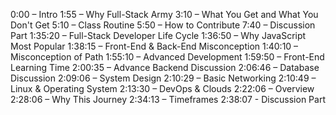 0:00 – Intro
1:55 – Why Full-Stack Army
3:10 – What You Get and What You Don't Get
5:10 – Class Routine 
5:50 – How to Contribute
7:40 – Discussion Part 
1:35:20 – Full-Stack Developer Life Cycle
1:36:50 – Why JavaScript Most Popular
1:38:15 – Front-End & Back-End Misconception
1:40:10 – Misconception of Path
1:55:10 – Advanced Development
1:59:50 – Front-End Learning Time
2:00:35 – Advance Backend Discussion
2:06:46 – Database Discussion 
2:09:06 – System Design
2:10:29 – Basic Networking 
2:10:49 – Linux & Operating System
2:13:30 – DevOps & Clouds 
2:22:06 – Overview
2:28:06 – Why This Journey 
2:34:13 – Timeframes
2:38:07 - Discussion Part
